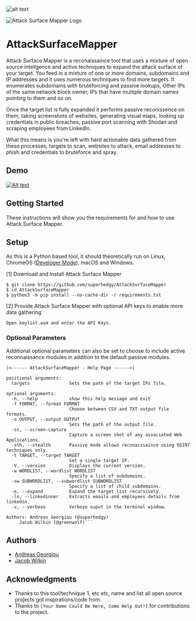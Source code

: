 ![alt text](https://img.shields.io/badge/Python-3_only-blue.svg "Python 3 only")

![Attack Surface Mapper Logo](https://npercoco.typepad.com/.a/6a0133f264aa62970b0240a49c6ba4200d-800wi "Attack Surface Mapper Logo")

# AttackSurfaceMapper
Attack Surface Mapper is a reconaissaince tool that uses a mixture of open source intellgence and active techniques to expand the attack surface of your target. You feed in a mixture of one or more domains, subdomains and IP addresses and it uses numerous techniques to find more targets. It enumerates subdomains with bruteforcing and passive lookups, Other IPs of the same network block owner, IPs that have multiple domain names pointing to them and so on.

Once the target list is fully expanded it performs passive reconissence on them, taking screenshots of websites, generating visual maps, looking up credentials in public breaches, passive port scanning with Shodan and scraping employees from LinkedIn.

What this means is you're left with hard actionable data gathered from these processes, targets to scan, websites to attack, email addresses to phish and credentials to bruteforce and spray.

## Demo
[![Alt text](https://img.youtube.com/vi/buIQSf_gmdE/0.jpg)](https://www.youtube.com/watch?v=buIQSf_gmdE)

## Getting Started
These instructions will show you the requirements for and how to use Attack Surface Mapper.

## Setup
As this is a Python based tool, it should theoretically run on Linux, ChromeOS ([Developer Mode](https://www.chromium.org/chromium-os/developer-information-for-chrome-os-devices/generic)), macOS and Windows.

[1] Download and Install Attack Surface Mapper
```
$ git clone https://github.com/superhedgy/AttackSurfaceMapper
$ cd AttackSurfaceMapper
$ python3 -m pip install --no-cache-dir -r requirements.txt
```

[2] Provide Attack Surface Mapper with optional API keys to enable more data gathering
```
Open keylist.asm and enter the API Keys.
```

### Optional Parameters
Additional optional parameters can also be set to choose to include active reconnaissance modules in addition to the default passive modules.

```
|<------ AttackSurfaceMapper - Help Page ------>|

positional arguments:
  targets               Sets the path of the target IPs file.

optional arguments:
  -h, --help            show this help message and exit
  -f FORMAT, --format FORMAT
                        Choose between CSV and TXT output file formats.
  -o OUTPUT, --output OUTPUT
                        Sets the path of the output file.
  -sc, --screen-capture
                        Capture a screen shot of any associated Web Applications.
  -sth, --stealth       Passive mode allows reconaissaince using OSINT techniques only.
  -t TARGET, --target TARGET
                        Set a single target IP.
  -V, --version         Displays the current version.
  -w WORDLIST, --wordlist WORDLIST
                        Specify a list of subdomains.
  -sw SUBWORDLIST, --subwordlist SUBWORDLIST
                        Specify a list of child subdomains.
  -e, --expand          Expand the target list recursively.
  -ln, --linkedinner    Extracts emails and employees details from linkedin.
  -v, --verbose         Verbose ouput in the terminal window.

Authors: Andreas Georgiou (@superhedgy)
	 Jacob Wilkin (@greenwolf)```
```

## Authors
* [Andreas Georgiou](https://github.com/superhedgy)
* [Jacob Wilkin](https://github.com/Greenwolf)

## Acknowledgments
* Thanks to this tool/technique 1, etc etc, name and list all open source projects got inspirations/code from.
* Thanks to `[Your Name Could Be Here, Come Help Out!]` for contributions to the project.

